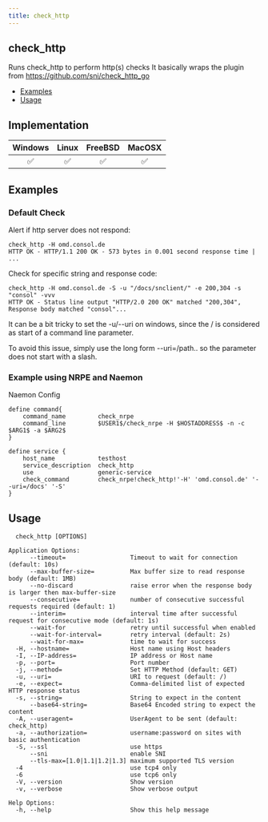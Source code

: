 ```yaml
---
title: check_http
---
```


## check_http

Runs check_http to perform http(s) checks
It basically wraps the plugin from https://github.com/sni/check_http_go

- [Examples](#examples)
- [Usage](#usage)

## Implementation

| Windows            | Linux              | FreeBSD            | MacOSX             |
|:------------------:|:------------------:|:------------------:|:------------------:|
| :white_check_mark: | :white_check_mark: | :white_check_mark: | :white_check_mark: |

## Examples

### Default Check

Alert if http server does not respond:

    check_http -H omd.consol.de
    HTTP OK - HTTP/1.1 200 OK - 573 bytes in 0.001 second response time | ...

Check for specific string and response code:

    check_http -H omd.consol.de -S -u "/docs/snclient/" -e 200,304 -s "consol" -vvv
    HTTP OK - Status line output "HTTP/2.0 200 OK" matched "200,304", Response body matched "consol"...

It can be a bit tricky to set the -u/--uri on windows, since the / is considered as start of
a command line parameter.

To avoid this issue, simply use the long form --uri=/path.. so the parameter does not start with a slash.

### Example using NRPE and Naemon

Naemon Config

    define command{
        command_name         check_nrpe
        command_line         $USER1$/check_nrpe -H $HOSTADDRESS$ -n -c $ARG1$ -a $ARG2$
    }

    define service {
        host_name            testhost
        service_description  check_http
        use                  generic-service
        check_command        check_nrpe!check_http!'-H' 'omd.consol.de' '--uri=/docs' '-S'
    }

## Usage

```Usage:
  check_http [OPTIONS]

Application Options:
      --timeout=                  Timeout to wait for connection (default: 10s)
      --max-buffer-size=          Max buffer size to read response body (default: 1MB)
      --no-discard                raise error when the response body is larger then max-buffer-size
      --consecutive=              number of consecutive successful requests required (default: 1)
      --interim=                  interval time after successful request for consecutive mode (default: 1s)
      --wait-for                  retry until successful when enabled
      --wait-for-interval=        retry interval (default: 2s)
      --wait-for-max=             time to wait for success
  -H, --hostname=                 Host name using Host headers
  -I, --IP-address=               IP address or Host name
  -p, --port=                     Port number
  -j, --method=                   Set HTTP Method (default: GET)
  -u, --uri=                      URI to request (default: /)
  -e, --expect=                   Comma-delimited list of expected HTTP response status
  -s, --string=                   String to expect in the content
      --base64-string=            Base64 Encoded string to expect the content
  -A, --useragent=                UserAgent to be sent (default: check_http)
  -a, --authorization=            username:password on sites with basic authentication
  -S, --ssl                       use https
      --sni                       enable SNI
      --tls-max=[1.0|1.1|1.2|1.3] maximum supported TLS version
  -4                              use tcp4 only
  -6                              use tcp6 only
  -V, --version                   Show version
  -v, --verbose                   Show verbose output

Help Options:
  -h, --help                      Show this help message
```
